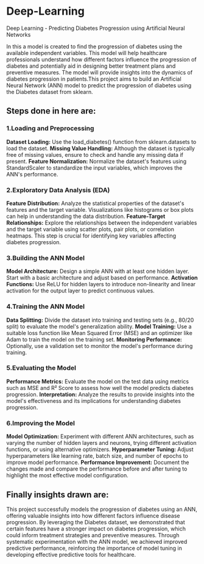 # Deep-Learning
Deep Learning - Predicting Diabetes Progression using Artificial Neural Networks

In this a model is created to find the progression of diabetes using the available independent variables. This model will help healthcare professionals understand how different factors influence the progression of diabetes and potentially aid in designing better treatment plans and preventive measures. The model will provide insights into the dynamics of diabetes progression in patients.This project aims to build an Artificial Neural Network (ANN) model to predict the progression of diabetes using the Diabetes dataset from sklearn.
## **Steps done in here are:**
### **1.Loading and Preprocessing**
**Dataset Loading:** Use the load_diabetes() function from sklearn.datasets to load the dataset. 
**Missing Value Handling:** Although the dataset is typically free of missing values, ensure to check and handle any missing data if present. 
**Feature Normalization:** Normalize the dataset's features using StandardScaler to standardize the input variables, which improves the ANN's performance.

### **2.Exploratory Data Analysis (EDA)**
**Feature Distribution:** Analyze the statistical properties of the dataset's features and the target variable. Visualizations like histograms or box plots can help in understanding the data distribution.
**Feature-Target Relationships:** Explore the relationships between the independent variables and the target variable using scatter plots, pair plots, or correlation heatmaps. This step is crucial for identifying key variables affecting diabetes progression.

### **3.Building the ANN Model**
**Model Architecture:** Design a simple ANN with at least one hidden layer. Start with a basic architecture and adjust based on performance. 
**Activation Functions:** Use ReLU for hidden layers to introduce non-linearity and linear activation for the output layer to predict continuous values.

### **4.Training the ANN Model**
**Data Splitting:** Divide the dataset into training and testing sets (e.g., 80/20 split) to evaluate the model's generalization ability. 
**Model Training:** Use a suitable loss function like Mean Squared Error (MSE) and an optimizer like Adam to train the model on the training set. 
**Monitoring Performance:** Optionally, use a validation set to monitor the model's performance during training.

### **5.Evaluating the Model**
**Performance Metrics:** Evaluate the model on the test data using metrics such as MSE and R² Score to assess how well the model predicts diabetes progression.
**Interpretation:** Analyze the results to provide insights into the model's effectiveness and its implications for understanding diabetes progression.

### **6.Improving the Model**
**Model Optimization:** Experiment with different ANN architectures, such as varying the number of hidden layers and neurons, trying different activation functions, or using alternative optimizers. 
**Hyperparameter Tuning:** Adjust hyperparameters like learning rate, batch size, and number of epochs to improve model performance. 
**Performance Improvement:** Document the changes made and compare the performance before and after tuning to highlight the most effective model configuration.

## Finally insights drawn are:
This project successfully models the progression of diabetes using an ANN, offering valuable insights into how different factors influence disease progression. By leveraging the Diabetes dataset, we demonstrated that certain features have a stronger impact on diabetes progression, which could inform treatment strategies and preventive measures. Through systematic experimentation with the ANN model, we achieved improved predictive performance, reinforcing the importance of model tuning in developing effective predictive tools for healthcare.
